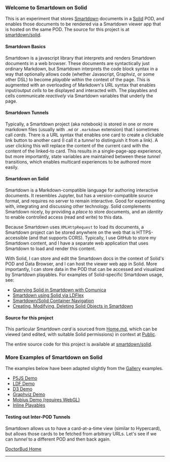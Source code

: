 ### Welcome to Smartdown on Solid

This is an experiment that stores [Smartdown](https://smartdown.io) documents in a [Solid](https://solid.github.io/information/) POD, and enables those documents to be rendered via a Smartdown viewer app that is hosted on the same POD. The source for this project is at [smartdown/solid](https://github.com/smartdown/solid).

#### Smartdown Basics

Smartdown is a javascript library that interprets and renders Smartdown documents in a web browser. These documents are syntactically just ordinary Markdown, but Smartdown interprets the code block syntax in a way that optionally allows code (whether Javascript, Graphviz, or some other DSL) to become *playable* within the context of the page. This is augmented with an overloading of Markdown's URL syntax that enables input/output *cells* to be displayed and interacted with. The playables and cells communicate *reactively* via Smartdown variables that underly the page.


#### Smartdown Tunnels

Typically, a Smartdown project (aka notebook) is stored in one or more markdown files (usually with `.md` or `.markdown` extension) that I sometimes call *cards*. There is a URL syntax that enables one card to create a clickable link button to another card (I call it a *tunnel* to distinguish it from a link). A user clicking this will replace the content of the current card with the content of the linked-to card. This results in a single-page-app experience, but more importantly, state variables are maintained between these *tunnel* transitions, which enables multicard experiences to be authored more easily.


#### Smartdown on Solid

Smartdown is a Markdown-compatible language for authoring interactive documents. It resembles Jupyter, but has a version-compatible source format, and requires no server to remain interactive. Good for experimenting with, integrating and discussing other technology. Solid complements Smartdown nicely, by providing a *place* to store documents, and an *identity* to enable controlled access (read and write) to this data.

Because Smartdown uses `XMLHttpRequest` to load its documents, a Smartdown project can be stored anywhere on the web that is HTTPS-accessible (and that supports CORS). Typically, I use GitHub to store my Smartdown content, and I have a separate web application that uses Smartdown to load and render this content.

With Solid, I can store and edit the Smartdown docs in the context of Solid's POD and Data Browser, and I can host the viewer web app in Solid. More importantly, I can store data in the POD that can be accessed and visualized by Smartdown playables. For examples of Solid-specific Smartdown usage, see:

- [Querying Solid in Smartdown with Comunica](:@/public/SolidQueries.md)
- [Smartdown using Solid via LDFlex](:@/public/SolidLDFlex.md)
- [Smartdown/Solid Container Navigation](:@/public/SolidLDFlexContainer.md)
- [Creating, Modifying, Deleting Solid Objects in Smartdown](:@/public/SolidLDFlexMutation.md)


#### Source for this project

This particular Smartdown *card* is sourced from [Home.md](https://smartdown.solid.community/public/Home.md), which can be viewed (and edited, with suitable Solid permissions) in context at [Public](https://smartdown.solid.community/public/).

The entire source code for this project is available at [smartdown/solid](https://github.com/smartdown/solid/).


### More Examples of Smartdown on Solid

The examples below have been adapted slightly from the [Gallery](https://smartdown.site) examples.

- [P5JS Demo](:@/public/P5JS.md)
- [LDF Demo](:@/public/LDF.md)
- [D3 Demo](:@/public/D3.md)
- [Graphviz Demo](:@/public/Graphviz.md)
- [Mobius Demo (requires WebGL)](:@/public/Mobius.md)
- [Inline Playables](:@/public/Inlines.md)


#### Testing out Inter-POD Tunnels

Smartdown allows us to have a card-at-a-time view (similar to Hypercard), but allows those cards to be fetched from arbitrary URLs. Let's see if we can *tunnel* to a different POD and then back again.

[DoctorBud Home](:@https://doctorbud.solid.community/public/Home.md)



---
